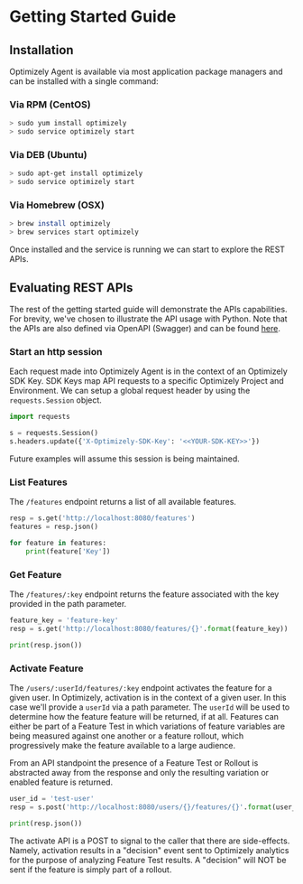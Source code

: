# Getting Started Guide

## Installation
Optimizely Agent is available via most application package managers and can be installed with a single command:

### Via RPM (CentOS)
```bash
> sudo yum install optimizely
> sudo service optimizely start
```

### Via DEB (Ubuntu)
```bash
> sudo apt-get install optimizely
> sudo service optimizely start
```

### Via Homebrew (OSX)
```bash
> brew install optimizely
> brew services start optimizely
```

Once installed and the service is running we can start to explore the REST APIs.

## Evaluating REST APIs
The rest of the getting started guide will demonstrate the APIs capabilities. For brevity, we've chosen to illustrate the API usage with Python. Note that the APIs are also defined via OpenAPI (Swagger) and can be found [here](http://localhost:8080/openapi.yaml).

### Start an http session
Each request made into Optimizely Agent is in the context of an Optimizely SDK Key. SDK Keys map API requests to a specific Optimizely Project and Environment. We can setup a global request header by using the `requests.Session` object.

```python
import requests

s = requests.Session()
s.headers.update({'X-Optimizely-SDK-Key': '<<YOUR-SDK-KEY>>'})
```

Future examples will assume this session is being maintained.

### List Features
The `/features` endpoint returns a list of all available features.

```python
resp = s.get('http://localhost:8080/features')
features = resp.json()

for feature in features:
    print(feature['Key'])
```

### Get Feature
The `/features/:key` endpoint returns the feature associated with the key provided in the path parameter.

```python
feature_key = 'feature-key'
resp = s.get('http://localhost:8080/features/{}'.format(feature_key))

print(resp.json())
```

### Activate Feature
The `/users/:userId/features/:key` endpoint activates the feature for a given user. In Optimizely, activation is in the context of a given user. In this case we'll provide a `userId` via a path parameter. The `userId` will be used to determine how the feature feature will be returned, if at all. Features can either be part of a Feature Test in which variations of feature variables are being measured against one another or a feature rollout, which progressively make the feature available to a large audience.

From an API standpoint the presence of a Feature Test or Rollout is abstracted away from the response and only the resulting variation or enabled feature is returned.

```python
user_id = 'test-user'
resp = s.post('http://localhost:8080/users/{}/features/{}'.format(user_id, feature_key))

print(resp.json())
```

The activate API is a POST to signal to the caller that there are side-effects. Namely, activation results in a "decision" event sent to Optimizely analytics for the purpose of analyzing Feature Test results. A "decision" will NOT be sent if the feature is simply part of a rollout.
